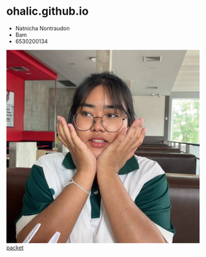 # ohalic.github.io
- Natnicha Nontraudon
 - Bam
 - 6530200134

![profile](github/bam.jpg)
[packet](packet.md)
